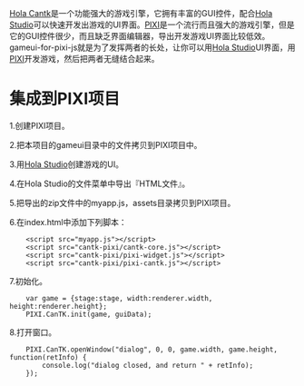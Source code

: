 [Hola Cantk](https://github.com/drawapp8/cantk/)是一个功能强大的游戏引擎，它拥有丰富的GUI控件，配合[Hola Studio](http://studio.holaverse.com/)可以快速开发出游戏的UI界面。[PIXI](https://github.com/pixijs/pixi.js)是一个流行而且强大的游戏引擎，但是它的GUI控件很少，而且缺乏界面编辑器，导出开发游戏UI界面比较低效。gameui-for-pixi-js就是为了发挥两者的长处，让你可以用[Hola Studio](http://studio.holaverse.com/)UI界面，用[PIXI](https://github.com/pixijs/pixi.js)开发游戏，然后把两者无缝结合起来。

集成到PIXI项目
=====================================
1.创建PIXI项目。

2.把本项目的gameui目录中的文件拷贝到PIXI项目中。

3.用[Hola Studio](http://studio.holaverse.com/)创建游戏的UI。

4.在Hola Studio的文件菜单中导出『HTML文件』。

5.把导出的zip文件中的myapp.js，assets目录拷贝到PIXI项目。

6.在index.html中添加下列脚本：
```
    <script src="myapp.js"></script>
    <script src="cantk-pixi/cantk-core.js"></script>
    <script src="cantk-pixi/pixi-widget.js"></script>
    <script src="cantk-pixi/pixi-cantk.js"></script>
```

7.初始化。
```	
	var game = {stage:stage, width:renderer.width, height:renderer.height};
	PIXI.CanTK.init(game, guiData);
```

8.打开窗口。
```	
	PIXI.CanTK.openWindow("dialog", 0, 0, game.width, game.height, function(retInfo) {
		console.log("dialog closed, and return " + retInfo);
	});
```
